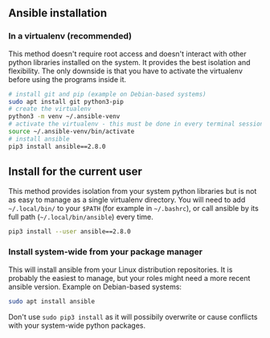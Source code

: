 ## Ansible installation

### In a virtualenv (recommended)

This method doesn't require root access and doesn't interact with other python libraries installed on the system. It provides the best isolation and flexibility. The only downside is that you have to activate the virtualenv before using the programs inside it.

```bash
# install git and pip (example on Debian-based systems)
sudo apt install git python3-pip
# create the virtualenv
python3 -m venv ~/.ansible-venv
# activate the virtualenv - this must be done in every terminal session where you want to use ansible:
source ~/.ansible-venv/bin/activate
# install ansible
pip3 install ansible==2.8.0
```

## Install for the current user

This method provides isolation from your system python libraries but is not as easy to manage as a single virtualenv directory. You will need to add  `~/.local/bin/` to your `$PATH` (for example in `~/.bashrc`), or call ansible by its full path (`~/.local/bin/ansible`) every time.

```bash
pip3 install --user ansible==2.8.0
```

### Install system-wide from your package manager

This will install ansible from your Linux distribution repositories. It is probably the easiest to manage, but your roles might need a more recent ansible version. Example on Debian-based systems:

```bash
sudo apt install ansible
```

Don't use `sudo pip3 install` as it will possibily overwrite or cause conflicts with your system-wide python packages.
